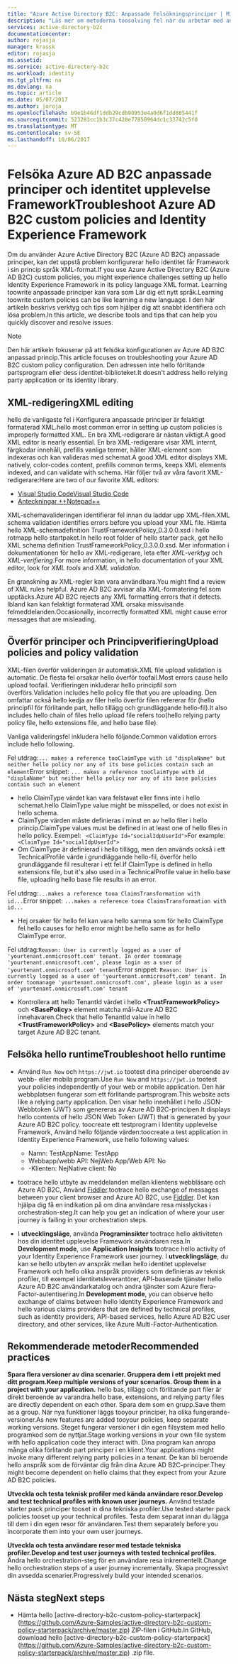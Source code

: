 ```yaml
---
title: "Azure Active Directory B2C: Anpassade Felsökningsprinciper | Microsoft Docs"
description: "Läs mer om metoderna toosolving fel när du arbetar med anpassade principer i Azure Active Directory."
services: active-directory-b2c
documentationcenter: 
author: rojasja
manager: krassk
editor: rojasja
ms.assetid: 
ms.service: active-directory-b2c
ms.workload: identity
ms.tgt_pltfrm: na
ms.devlang: na
ms.topic: article
ms.date: 05/07/2017
ms.author: joroja
ms.openlocfilehash: b9e1b46df1ddb29cdb90953e4a0d6f1dd085441f
ms.sourcegitcommit: 523283cc1b3c37c428e77850964dc1c33742c5f0
ms.translationtype: MT
ms.contentlocale: sv-SE
ms.lasthandoff: 10/06/2017
---
```

# <a name="troubleshoot-azure-ad-b2c-custom-policies-and-identity-experience-framework"></a><span data-ttu-id="8f761-103">Felsöka Azure AD B2C anpassade principer och identitet upplevelse Framework</span><span class="sxs-lookup"><span data-stu-id="8f761-103">Troubleshoot Azure AD B2C custom policies and Identity Experience Framework</span></span>

<span data-ttu-id="8f761-104">Om du använder Azure Active Directory B2C (Azure AD B2C) anpassade principer, kan det uppstå problem konfigurerar hello identitet får Framework i sin princip språk XML-format.</span><span class="sxs-lookup"><span data-stu-id="8f761-104">If you use Azure Active Directory B2C (Azure AD B2C) custom policies, you might experience challenges setting up hello Identity Experience Framework in its policy language XML format.</span></span>  <span data-ttu-id="8f761-105">Learning toowrite anpassade principer kan vara som Lär dig ett nytt språk.</span><span class="sxs-lookup"><span data-stu-id="8f761-105">Learning toowrite custom policies can be like learning a new language.</span></span> <span data-ttu-id="8f761-106">I den här artikeln beskrivs verktyg och tips som hjälper dig att snabbt identifiera och lösa problem.</span><span class="sxs-lookup"><span data-stu-id="8f761-106">In this article, we describe tools and tips that can help you quickly discover and resolve issues.</span></span> 

> [!NOTE]
> <span data-ttu-id="8f761-107">Den här artikeln fokuserar på att felsöka konfigurationen av Azure AD B2C anpassad princip.</span><span class="sxs-lookup"><span data-stu-id="8f761-107">This article focuses on troubleshooting your Azure AD B2C custom policy configuration.</span></span> <span data-ttu-id="8f761-108">Den adressen inte hello förlitande partsprogram eller dess identitet-biblioteket.</span><span class="sxs-lookup"><span data-stu-id="8f761-108">It doesn't address hello relying party application or its identity library.</span></span>

## <a name="xml-editing"></a><span data-ttu-id="8f761-109">XML-redigering</span><span class="sxs-lookup"><span data-stu-id="8f761-109">XML editing</span></span>

<span data-ttu-id="8f761-110">hello de vanligaste fel i Konfigurera anpassade principer är felaktigt formaterad XML.</span><span class="sxs-lookup"><span data-stu-id="8f761-110">hello most common error in setting up custom policies is improperly formatted XML.</span></span> <span data-ttu-id="8f761-111">En bra XML-redigerare är nästan viktigt.</span><span class="sxs-lookup"><span data-stu-id="8f761-111">A good XML editor is nearly essential.</span></span> <span data-ttu-id="8f761-112">En bra XML-redigerare visar XML internt, färgkodar innehåll, prefills vanliga termer, håller XML-element som indexeras och kan valideras med schemat.</span><span class="sxs-lookup"><span data-stu-id="8f761-112">A good XML editor displays XML natively, color-codes content, prefills common terms, keeps XML elements indexed, and can validate with schema.</span></span> <span data-ttu-id="8f761-113">Här följer två av våra favorit XML-redigerare:</span><span class="sxs-lookup"><span data-stu-id="8f761-113">Here are two of our favorite XML editors:</span></span>

* [<span data-ttu-id="8f761-114">Visual Studio Code</span><span class="sxs-lookup"><span data-stu-id="8f761-114">Visual Studio Code</span></span>](https://code.visualstudio.com/)
* [<span data-ttu-id="8f761-115">Anteckningar ++</span><span class="sxs-lookup"><span data-stu-id="8f761-115">Notepad++</span></span>](https://notepad-plus-plus.org/)

<span data-ttu-id="8f761-116">XML-schemavalideringen identifierar fel innan du laddar upp XML-filen.</span><span class="sxs-lookup"><span data-stu-id="8f761-116">XML schema validation identifies errors before you upload your XML file.</span></span> <span data-ttu-id="8f761-117">Hämta hello XML-schemadefinition TrustFrameworkPolicy_0.3.0.0.xsd i hello rotmapp hello startpaket.</span><span class="sxs-lookup"><span data-stu-id="8f761-117">In hello root folder of hello starter pack, get hello XML schema definition TrustFrameworkPolicy_0.3.0.0.xsd.</span></span> <span data-ttu-id="8f761-118">Mer information i dokumentationen för hello av XML-redigerare, leta efter *XML-verktyg* och *XML-verifiering*.</span><span class="sxs-lookup"><span data-stu-id="8f761-118">For more information, in hello documentation of your XML editor, look for *XML tools* and *XML validation*.</span></span>

<span data-ttu-id="8f761-119">En granskning av XML-regler kan vara användbara.</span><span class="sxs-lookup"><span data-stu-id="8f761-119">You might find a review of XML rules helpful.</span></span> <span data-ttu-id="8f761-120">Azure AD B2C avvisar alla XML-formatering fel som upptäcks.</span><span class="sxs-lookup"><span data-stu-id="8f761-120">Azure AD B2C rejects any XML formatting errors that it detects.</span></span> <span data-ttu-id="8f761-121">Ibland kan kan felaktigt formaterad XML orsaka missvisande felmeddelanden.</span><span class="sxs-lookup"><span data-stu-id="8f761-121">Occasionally, incorrectly formatted XML might cause error messages that are misleading.</span></span>

## <a name="upload-policies-and-policy-validation"></a><span data-ttu-id="8f761-122">Överför principer och Principverifiering</span><span class="sxs-lookup"><span data-stu-id="8f761-122">Upload policies and policy validation</span></span>

 <span data-ttu-id="8f761-123">XML-filen överför valideringen är automatisk.</span><span class="sxs-lookup"><span data-stu-id="8f761-123">XML file upload validation is automatic.</span></span> <span data-ttu-id="8f761-124">De flesta fel orsakar hello överför toofail.</span><span class="sxs-lookup"><span data-stu-id="8f761-124">Most errors cause hello upload toofail.</span></span> <span data-ttu-id="8f761-125">Verifieringen inkluderar hello principfil som överförs.</span><span class="sxs-lookup"><span data-stu-id="8f761-125">Validation includes hello policy file that you are uploading.</span></span> <span data-ttu-id="8f761-126">Den omfattar också hello kedja av filer hello överför filen refererar för (hello principfil för förlitande part, hello tillägg och grundläggande hello-fil).</span><span class="sxs-lookup"><span data-stu-id="8f761-126">It also includes hello chain of files hello upload file refers too(hello relying party policy file, hello extensions file, and hello base file).</span></span> 
 
 <span data-ttu-id="8f761-127">Vanliga valideringsfel inkludera hello följande.</span><span class="sxs-lookup"><span data-stu-id="8f761-127">Common validation errors include hello following.</span></span>

<span data-ttu-id="8f761-128">Fel utdrag:`... makes a reference tooClaimType with id "displaName" but neither hello policy nor any of its base policies contain such an element`</span><span class="sxs-lookup"><span data-stu-id="8f761-128">Error snippet: `... makes a reference tooClaimType with id "displaName" but neither hello policy nor any of its base policies contain such an element`</span></span>
* <span data-ttu-id="8f761-129">hello ClaimType värdet kan vara felstavat eller finns inte i hello schemat.</span><span class="sxs-lookup"><span data-stu-id="8f761-129">hello ClaimType value might be misspelled, or does not exist in hello schema.</span></span>
* <span data-ttu-id="8f761-130">ClaimType värden måste definieras i minst en av hello filer i hello princip.</span><span class="sxs-lookup"><span data-stu-id="8f761-130">ClaimType values must be defined in at least one of hello files in hello policy.</span></span> 
    <span data-ttu-id="8f761-131">Exempel: ` <ClaimType Id="socialIdpUserId">`</span><span class="sxs-lookup"><span data-stu-id="8f761-131">For example: ` <ClaimType Id="socialIdpUserId">`</span></span>
* <span data-ttu-id="8f761-132">Om ClaimType är definierad i hello tillägg, men den används också i ett TechnicalProfile värde i grundläggande hello-fil, överför hello grundläggande fil resulterar i ett fel.</span><span class="sxs-lookup"><span data-stu-id="8f761-132">If ClaimType is defined in hello extensions file, but it's also used in a TechnicalProfile value in hello base file, uploading hello base file results in an error.</span></span>

<span data-ttu-id="8f761-133">Fel utdrag:`...makes a reference tooa ClaimsTransformation with id...`</span><span class="sxs-lookup"><span data-stu-id="8f761-133">Error snippet: `...makes a reference tooa ClaimsTransformation with id...`</span></span>
* <span data-ttu-id="8f761-134">Hej orsaker för hello fel kan vara hello samma som för hello ClaimType fel.</span><span class="sxs-lookup"><span data-stu-id="8f761-134">hello causes for hello error might be hello same as for hello ClaimType error.</span></span>

<span data-ttu-id="8f761-135">Fel utdrag:`Reason: User is currently logged as a user of 'yourtenant.onmicrosoft.com' tenant. In order toomanage 'yourtenant.onmicrosoft.com', please login as a user of 'yourtenant.onmicrosoft.com' tenant`</span><span class="sxs-lookup"><span data-stu-id="8f761-135">Error snippet: `Reason: User is currently logged as a user of 'yourtenant.onmicrosoft.com' tenant. In order toomanage 'yourtenant.onmicrosoft.com', please login as a user of 'yourtenant.onmicrosoft.com' tenant`</span></span>
* <span data-ttu-id="8f761-136">Kontrollera att hello TenantId värdet i hello  **\<TrustFrameworkPolicy\>**  och  **\<BasePolicy\>**  element matcha mål-Azure AD B2C innehavaren.</span><span class="sxs-lookup"><span data-stu-id="8f761-136">Check that hello TenantId value in hello **\<TrustFrameworkPolicy\>** and **\<BasePolicy\>** elements match your target Azure AD B2C tenant.</span></span>  

## <a name="troubleshoot-hello-runtime"></a><span data-ttu-id="8f761-137">Felsöka hello runtime</span><span class="sxs-lookup"><span data-stu-id="8f761-137">Troubleshoot hello runtime</span></span>

* <span data-ttu-id="8f761-138">Använd `Run Now` och `https://jwt.io` tootest dina principer oberoende av webb- eller mobila program.</span><span class="sxs-lookup"><span data-stu-id="8f761-138">Use `Run Now` and `https://jwt.io` tootest your policies independently of your web or mobile application.</span></span> <span data-ttu-id="8f761-139">Den här webbplatsen fungerar som ett förlitande partsprogram.</span><span class="sxs-lookup"><span data-stu-id="8f761-139">This website acts like a relying party application.</span></span> <span data-ttu-id="8f761-140">Den visar hello innehållet i hello JSON-Webbtoken (JWT) som genereras av Azure AD B2C-principen.</span><span class="sxs-lookup"><span data-stu-id="8f761-140">It displays hello contents of hello JSON Web Token (JWT) that is generated by your Azure AD B2C policy.</span></span> <span data-ttu-id="8f761-141">toocreate ett testprogram i Identity upplevelse Framework, Använd hello följande värden:</span><span class="sxs-lookup"><span data-stu-id="8f761-141">toocreate a test application in Identity Experience Framework, use hello following values:</span></span>
    * <span data-ttu-id="8f761-142">Namn: TestApp</span><span class="sxs-lookup"><span data-stu-id="8f761-142">Name: TestApp</span></span>
    * <span data-ttu-id="8f761-143">Webbapp/webb API: Nej</span><span class="sxs-lookup"><span data-stu-id="8f761-143">Web App/Web API: No</span></span>
    * <span data-ttu-id="8f761-144">-Klienten: Nej</span><span class="sxs-lookup"><span data-stu-id="8f761-144">Native client: No</span></span>

* <span data-ttu-id="8f761-145">tootrace hello utbyte av meddelanden mellan klientens webbläsare och Azure AD B2C, Använd [Fiddler](http://www.telerik.com/fiddler).</span><span class="sxs-lookup"><span data-stu-id="8f761-145">tootrace hello exchange of messages between your client browser and Azure AD B2C, use [Fiddler](http://www.telerik.com/fiddler).</span></span> <span data-ttu-id="8f761-146">Det kan hjälpa dig få en indikation på om dina användare resa misslyckas i orchestration-steg.</span><span class="sxs-lookup"><span data-stu-id="8f761-146">It can help you get an indication of where your user journey is failing in your orchestration steps.</span></span>

* <span data-ttu-id="8f761-147">I **utvecklingsläge**, använda **Programinsikter** tootrace hello aktiviteten hos din identitet upplevelse Framework användaren resa.</span><span class="sxs-lookup"><span data-stu-id="8f761-147">In **Development mode**, use **Application Insights** tootrace hello activity of your Identity Experience Framework user journey.</span></span> <span data-ttu-id="8f761-148">I **utvecklingsläge**, du kan se hello utbyten av anspråk mellan hello identitet upplevelse Framework och hello olika anspråk providers som definieras av teknisk profiler, till exempel identitetsleverantörer, API-baserade tjänster hello Azure AD B2C användarkatalog och andra tjänster som Azure flera-Factor-autentisering.</span><span class="sxs-lookup"><span data-stu-id="8f761-148">In **Development mode**, you can observe hello exchange of claims between hello Identity Experience Framework and hello various claims providers that are defined by technical profiles, such as identity providers, API-based services, hello Azure AD B2C user directory, and other services, like Azure Multi-Factor-Authentication.</span></span>  

## <a name="recommended-practices"></a><span data-ttu-id="8f761-149">Rekommenderade metoder</span><span class="sxs-lookup"><span data-stu-id="8f761-149">Recommended practices</span></span>

<span data-ttu-id="8f761-150">**Spara flera versioner av dina scenarier. Gruppera dem i ett projekt med ditt program.**</span><span class="sxs-lookup"><span data-stu-id="8f761-150">**Keep multiple versions of your scenarios. Group them in a project with your application.**</span></span> <span data-ttu-id="8f761-151">hello bas, tillägg och förlitande part filer är direkt beroende av varandra.</span><span class="sxs-lookup"><span data-stu-id="8f761-151">hello base, extensions, and relying party files are directly dependent on each other.</span></span> <span data-ttu-id="8f761-152">Spara dem som en grupp.</span><span class="sxs-lookup"><span data-stu-id="8f761-152">Save them as a group.</span></span> <span data-ttu-id="8f761-153">När nya funktioner läggs tooyour principer, ha olika fungerande-versioner.</span><span class="sxs-lookup"><span data-stu-id="8f761-153">As new features are added tooyour policies, keep separate working versions.</span></span> <span data-ttu-id="8f761-154">Steget fungerar versioner i din egen filsystem med hello programkod som de nyttjar.</span><span class="sxs-lookup"><span data-stu-id="8f761-154">Stage working versions in your own file system with hello application code they interact with.</span></span>  <span data-ttu-id="8f761-155">Dina program kan anropa många olika förlitande part principer i en klient.</span><span class="sxs-lookup"><span data-stu-id="8f761-155">Your applications might invoke many different relying party policies in a tenant.</span></span> <span data-ttu-id="8f761-156">De kan bli beroende hello anspråk som de förväntar dig från dina Azure AD B2C-principer.</span><span class="sxs-lookup"><span data-stu-id="8f761-156">They might become dependent on hello claims that they expect from your Azure AD B2C policies.</span></span>

<span data-ttu-id="8f761-157">**Utveckla och testa teknisk profiler med kända användare resor.**</span><span class="sxs-lookup"><span data-stu-id="8f761-157">**Develop and test technical profiles with known user journeys.**</span></span> <span data-ttu-id="8f761-158">Använd testade starter pack principer tooset in dina tekniska profiler.</span><span class="sxs-lookup"><span data-stu-id="8f761-158">Use tested starter pack policies tooset up your technical profiles.</span></span> <span data-ttu-id="8f761-159">Testa dem separat innan du lägga till dem i din egen resor för användaren.</span><span class="sxs-lookup"><span data-stu-id="8f761-159">Test them separately before you incorporate them into your own user journeys.</span></span>

<span data-ttu-id="8f761-160">**Utveckla och testa användare resor med testade tekniska profiler.**</span><span class="sxs-lookup"><span data-stu-id="8f761-160">**Develop and test user journeys with tested technical profiles.**</span></span> <span data-ttu-id="8f761-161">Ändra hello orchestration-steg för en användare resa inkrementellt.</span><span class="sxs-lookup"><span data-stu-id="8f761-161">Change hello orchestration steps of a user journey incrementally.</span></span> <span data-ttu-id="8f761-162">Skapa progressivt din avsedda scenarier.</span><span class="sxs-lookup"><span data-stu-id="8f761-162">Progressively build your intended scenarios.</span></span>

## <a name="next-steps"></a><span data-ttu-id="8f761-163">Nästa steg</span><span class="sxs-lookup"><span data-stu-id="8f761-163">Next steps</span></span>

* <span data-ttu-id="8f761-164">Hämta hello [active-directory-b2c-custom-policy-starterpack] (https://github.com/Azure-Samples/active-directory-b2c-custom-policy-starterpack/archive/master.zip) ZIP-filen i GitHub.</span><span class="sxs-lookup"><span data-stu-id="8f761-164">In GitHub, download hello [active-directory-b2c-custom-policy-starterpack] (https://github.com/Azure-Samples/active-directory-b2c-custom-policy-starterpack/archive/master.zip) .zip file.</span></span>
